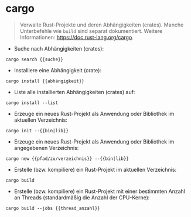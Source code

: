 # cargo

> Verwalte Rust-Projekte und deren Abhängigkeiten (crates).
> Manche Unterbefehle wie `build` sind separat dokumentiert.
> Weitere Informationen: <https://doc.rust-lang.org/cargo>.

- Suche nach Abhängigkeiten (crates):

`cargo search {{suche}}`

- Installiere eine Abhängigkeit (crate):

`cargo install {{abhängigkeit}}`

- Liste alle installierten Abhängigkeiten (crates) auf:

`cargo install --list`

- Erzeuge ein neues Rust-Projekt als Anwendung oder Bibliothek im aktuellen Verzeichnis:

`cargo init --{{bin|lib}}`

- Erzeuge ein neues Rust-Projekt als Anwendung oder Bibliothek im angegebenen Verzeichnis:

`cargo new {{pfad/zu/verzeichnis}} --{{bin|lib}}`

- Erstelle (bzw. kompiliere) ein Rust-Projekt im aktuellen Verzeichnis:

`cargo build`

- Erstelle (bzw. kompiliere) ein Rust-Projekt mit einer bestimmten Anzahl an Threads (standardmäßig die Anzahl der CPU-Kerne):

`cargo build --jobs {{thread_anzahl}}`
